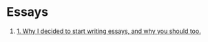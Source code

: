 # Essays

1. [1. Why I decided to start writing essays, and why you should too.](https://github.com/ajgreenwell/Essays/tree/main/1.why-i-started-writing-essays)
